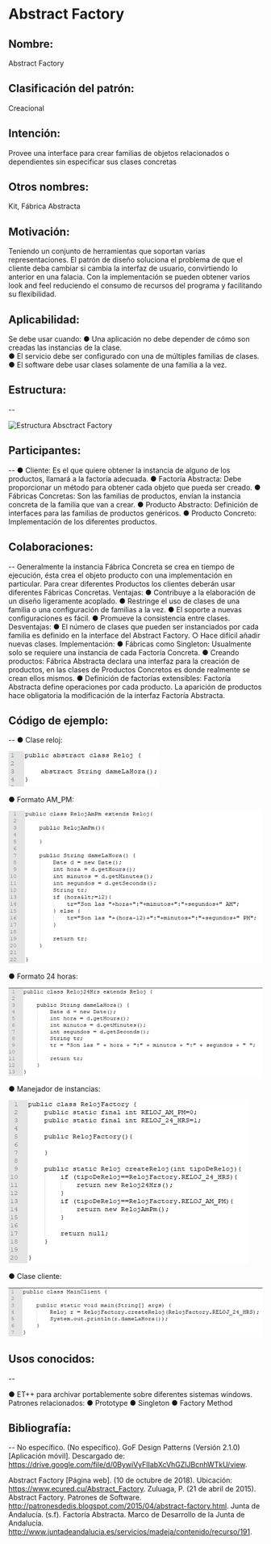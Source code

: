 # Abstract Factory

## Nombre:

Abstract Factory

## Clasificación del patrón:

Creacional

## Intención:

Provee una interface para crear familias de objetos relacionados o dependientes sin especificar
sus clases concretas

## Otros nombres:

Kit, Fábrica Abstracta

## Motivación:

Teniendo un conjunto de herramientas que soportan varias representaciones. El patrón de diseño
soluciona el problema de que el cliente deba cambiar si cambia la interfaz de usuario,
convirtiendo lo anterior en una falacia. Con la implementación se pueden obtener varios look and
feel reduciendo el consumo de recursos del programa y facilitando su flexibilidad.

## Aplicabilidad:

Se debe usar cuando:
● Una aplicación no debe depender de cómo son creadas las instancias de la clase.  
● El servicio debe ser configurado con una de múltiples familias de clases.  
● El software debe usar clases solamente de una familia a la vez.  

## Estructura:
--

![Estructura Absctract Factory](https://github.com/brayanpasa99/Patrones/blob/master/Patrones%20creacionales/Abstract%20Factory/Im%C3%A1genes/Estructura.png)

## Participantes:
--
● Cliente: Es el que quiere obtener la instancia de alguno de los productos, llamará a la
factoría adecuada.
● Factoría Abstracta: Debe proporcionar un método para obtener cada objeto que pueda ser
creado.
● Fábricas Concretas: Son las familias de productos, envían la instancia concreta de la
familia que van a crear.
● Producto Abstracto: Definición de interfaces para las familias de productos genéricos.
● Producto Concreto: Implementación de los diferentes productos.

## Colaboraciones:
--
Generalmente la instancia Fábrica Concreta se crea en tiempo de ejecución, ésta crea el objeto
producto con una implementación en particular. Para crear diferentes Productos los clientes
deberán usar diferentes Fábricas Concretas.
Ventajas:
● Contribuye a la elaboración de un diseño ligeramente acoplado.
● Restringe el uso de clases de una familia o una configuración de familias a la vez.
● El soporte a nuevas configuraciones es fácil.
● Promueve la consistencia entre clases.
Desventajas:
● El número de clases que pueden ser instanciados por cada familia es definido en la
interface del Abstract Factory.
○ Hace difícil añadir nuevas clases.
Implementación:
● Fábricas como Singleton: Usualmente solo se requiere una instancia de cada Factoría
Concreta.
● Creando productos: Fábrica Abstracta declara una interfaz para la creación de productos,
en las clases de Productos Concretos es donde realmente se crean ellos mismos.
● Definición de factorías extensibles: Factoría Abstracta define operaciones por cada
producto. La aparición de productos hace obligatoria la modificación de la interfaz
Factoría Abstracta.

## Código de ejemplo:
--
● Clase reloj:

![Clase reloj](https://github.com/brayanpasa99/Patrones/blob/master/Patrones%20creacionales/Abstract%20Factory/Im%C3%A1genes/C%C3%B3digo%20de%20ejemplo%201.png)

● Formato AM_PM:

![Formato AM_PM](https://github.com/brayanpasa99/Patrones/blob/master/Patrones%20creacionales/Abstract%20Factory/Im%C3%A1genes/C%C3%B3digo%20de%20ejemplo%202.png)

● Formato 24 horas:

![Formato 24 horas](https://github.com/brayanpasa99/Patrones/blob/master/Patrones%20creacionales/Abstract%20Factory/Im%C3%A1genes/C%C3%B3digo%20de%20ejemplo%203.png)

● Manejador de instancias:

![Manejador de instancias](https://github.com/brayanpasa99/Patrones/blob/master/Patrones%20creacionales/Abstract%20Factory/Im%C3%A1genes/C%C3%B3digo%20de%20ejemplo%204.png)

● Clase cliente:

![Clase cliente](https://github.com/brayanpasa99/Patrones/blob/master/Patrones%20creacionales/Abstract%20Factory/Im%C3%A1genes/C%C3%B3digo%20de%20ejemplo%205.png)

## Usos conocidos:
--

● ET++ para archivar portablemente sobre diferentes sistemas windows.
Patrones relacionados:
● Prototype
● Singleton
● Factory Method

## Bibliografía:
--
No específico. (No específico). GoF Design Patterns (Versión 2.1.0) [Aplicación móvil].
Descargado de: ​https://drive.google.com/file/d/0BywiVyFlIabXcVhGZlJBcnhWTkU/view​.

Abstract Factory [Página web]. (10 de octubre de 2018). Ubicación:
https://www.ecured.cu/Abstract_Factory​.
Zuluaga, P. (21 de abril de 2015). Abstract Factory. Patrones de Software.
http://patronesdedis.blogspot.com/2015/04/abstract-factory.html​.
Junta de Andalucía. (s.f). Factoría Abstracta. Marco de Desarrollo de la Junta de Andalucía.
http://www.juntadeandalucia.es/servicios/madeja/contenido/recurso/191​.
